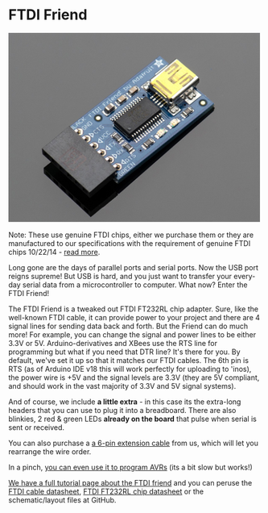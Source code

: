 # FTDI Friend

<a href="http://www.adafruit.com/products/284"><img src="assets/board.jpg?raw=true" width="500px"></a>

Note: These use genuine FTDI chips, either we purchase them or they are manufactured to our specifications with the requirement of genuine FTDI chips 10/22/14 - [read more](https://blog.adafruit.com/2014/10/22/ftdi-drivers-brick-counterfeit-chips-with-latest-windows-update/).

Long gone are the days of parallel ports and serial ports. Now the USB port reigns supreme! But USB is hard, and you just want to transfer your every-day serial data from a microcontroller to computer. What now? Enter the FTDI Friend!

The FTDI Friend is a tweaked out FTDI FT232RL chip adapter. Sure, like the well-known FTDI cable, it can provide power to your project and there are 4 signal lines for sending data back and forth. But the Friend can do much more! For example, you can change the signal and power lines to be either 3.3V or 5V. Arduino-derivatives and XBees use the RTS line for programming but what if you need that DTR line? It's there for you.
By default, we've set it up so that it matches our FTDI cables. The 6th pin is RTS (as of Arduino IDE v18 this will work perfectly for uploading to 'inos), the power wire is +5V and the signal levels are 3.3V (they are 5V compliant, and should work in the vast majority of 3.3V and 5V signal systems).


And of course, we include __a little extra__ - in this case its the extra-long headers that you can use to plug it into a breadboard. There are also blinkies, 2 red & green LEDs __already on the board__ that pulse when serial is sent or received.

You can also purchase a [a 6-pin extension cable](https://www.adafruit.com/product/206) from us, which will let you rearrange the wire order.

In a pinch, [you can even use it to program AVRs](https://learn.adafruit.com/ftdi-friend) (its a bit slow but works!)

[We have a full tutorial page about the FTDI friend](https://learn.adafruit.com/ftdi-friend) and you can peruse the [FTDI cable datasheet](https://cdn-shop.adafruit.com/datasheets/DS_TTL-232R_CABLES_V201.pdf), [FTDI FT232RL chip datasheet](https://cdn-shop.adafruit.com/datasheets/DS_FT232R.pdf) or the schematic/layout files at GitHub.

